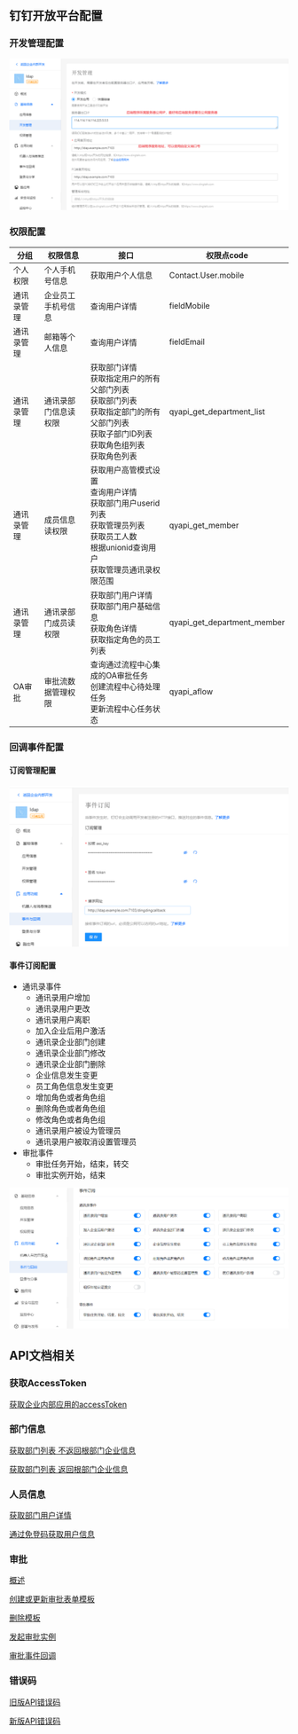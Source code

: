 ## 钉钉开放平台配置

### 开发管理配置

<img src="screenshots/dingding/dingding_develop_config.png" alt="dingding_callback_event"  />



### 权限配置

| 分组       | 权限信息             | 接口                                                         | 权限点code                  |
| ---------- | -------------------- | ------------------------------------------------------------ | --------------------------- |
| 个人权限   | 个人手机号信息       | 获取用户个人信息                                             | Contact.User.mobile         |
| 通讯录管理 | 企业员工手机号信息   | 查询用户详情                                                 | fieldMobile                 |
| 通讯录管理 | 邮箱等个人信息       | 查询用户详情                                                 | fieldEmail                  |
| 通讯录管理 | 通讯录部门信息读权限 | 获取部门详情<br/>获取指定用户的所有父部门列表<br />获取部门列表<br />获取指定部门的所有父部门列表<br />获取子部门ID列表<br />获取角色组列表<br />获取角色列表 | qyapi_get_department_list   |
| 通讯录管理 | 成员信息读权限       | 获取用户高管模式设置<br/>查询用户详情<br/>获取部门用户userid列表<br/>获取管理员列表<br/>获取员工人数<br/>根据unionid查询用户<br/>获取管理员通讯录权限范围<br/> | qyapi_get_member            |
| 通讯录管理 | 通讯录部门成员读权限 | 获取部门用户详情<br />获取部门用户基础信息<br />获取角色详情<br />获取指定角色的员工列表<br /> | qyapi_get_department_member |
| OA审批     | 审批流数据管理权限   | 查询通过流程中心集成的OA审批任务<br />创建流程中心待处理任务<br />更新流程中心任务状态<br /> | qyapi_aflow                 |



### 回调事件配置

#### 订阅管理配置

<img src="screenshots/dingding/dingding_event_config.png" alt="dingding_callback_event"  />

#### 事件订阅配置

- 通讯录事件
    - 通讯录用户增加
    - 通讯录用户更改
    - 通讯录用户离职
    - 加入企业后用户激活
    - 通讯录企业部门创建
    - 通讯录企业部门修改
    - 通讯录企业部门删除
    - 企业信息发生变更
    - 员工角色信息发生变更
    - 增加角色或者角色组
    - 删除角色或者角色组
    - 修改角色或者角色组
    - 通讯录用户被设为管理员
    - 通讯录用户被取消设置管理员
- 审批事件
    - 审批任务开始，结束，转交
    - 审批实例开始，结束

<img src="screenshots/dingding/dingding_event.png" alt="dingding_callback_event"  />



## API文档相关

### 获取AccessToken

[获取企业内部应用的accessToken ](https://open.dingtalk.com/document/orgapp/obtain-the-access_token-of-an-internal-app)

### 部门信息

[获取部门列表   不返回根部门企业信息](https://open.dingtalk.com/document/isvapp/get-department-list)

[获取部门列表   返回根部门企业信息](https://open.dingtalk.com/document/orgapp/obtain-the-department-list)

### 人员信息

[获取部门用户详情 ](https://open.dingtalk.com/document/orgapp/queries-the-complete-information-of-a-department-user)

[通过免登码获取用户信息 ](https://open.dingtalk.com/document/isvapp/obtain-the-userid-of-a-user-by-using-the-log-free)

### 审批

[概述](https://open.dingtalk.com/document/orgapp/workflow-overview)

[创建或更新审批表单模板 ](https://open.dingtalk.com/document/isvapp/create-or-modify-an-approval-form-template)

[删除模板 ](https://open.dingtalk.com/document/orgapp/delete-a-template)

[发起审批实例](https://open.dingtalk.com/document/orgapp/create-an-approval-instance)

[审批事件回调](https://open.dingtalk.com/document/orgapp/approval-events)

### 错误码

[旧版API错误码](https://open.dingtalk.com/document/isvapp/error-code-1)

[新版API错误码](https://open.dingtalk.com/document/isvapp/error-code-2)
